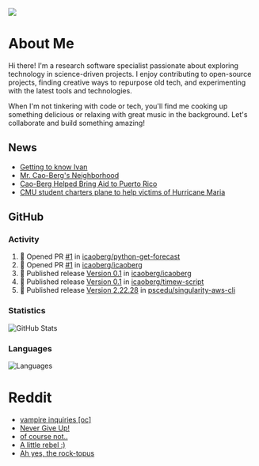 ![](https://komarev.com/ghpvc/?username=icaoberg)

# About Me
Hi there! I'm a research software specialist passionate about exploring technology in science-driven projects. I enjoy contributing to open-source projects, finding creative ways to repurpose old tech, and experimenting with the latest tools and technologies.

When I'm not tinkering with code or tech, you'll find me cooking up something delicious or relaxing with great music in the background. Let's collaborate and build something amazing!

## News
* [Getting to know Ivan](https://www.psc.edu/ivan-inside-psc-spotlight-2/)
* [Mr. Cao-Berg's Neighborhood](https://www.cmu.edu/engage/about-us/news/alumni/profile-cao-berg.html)
* [Cao-Berg Helped Bring Aid to Puerto Rico](https://www.cmu.edu/piper/news/archives/2018/february/ivan-cao-berg.html)
* [CMU student charters plane to help victims of Hurricane Maria](http://thetartan.org/2017/10/30/news/puerto-rico-aid)

## GitHub
### Activity
<!--START_SECTION:activity-->
1. 💪 Opened PR [#1](https://github.com/icaoberg/python-get-forecast/pull/1) in [icaoberg/python-get-forecast](https://github.com/icaoberg/python-get-forecast)
2. 💪 Opened PR [#1](https://github.com/icaoberg/icaoberg/pull/1) in [icaoberg/icaoberg](https://github.com/icaoberg/icaoberg)
3. 🚀 Published release [Version 0.1](https://github.com/icaoberg/icaoberg/releases/tag/v0.1) in [icaoberg/icaoberg](https://github.com/icaoberg/icaoberg)
4. 🚀 Published release [Version 0.1](https://github.com/icaoberg/timew-script/releases/tag/v0.1) in [icaoberg/timew-script](https://github.com/icaoberg/timew-script)
5. 🚀 Published release [Version 2.22.28](https://github.com/pscedu/singularity-aws-cli/releases/tag/v2.22.28) in [pscedu/singularity-aws-cli](https://github.com/pscedu/singularity-aws-cli)
<!--END_SECTION:activity-->

### Statistics
![GitHub Stats](https://github-readme-stats.vercel.app/api?username=icaoberg&count_private=true&show_icons=true)

### Languages
![Languages](https://github-readme-stats.vercel.app/api/top-langs/?username=icaoberg&show_icons=true&langs_count=10&hide=HTML,C,CSS,M)

# Reddit
<!-- BLOG-POST-LIST:START -->
- [vampire inquiries [oc]](https://www.reddit.com/r/u_icaoberg/comments/1705gy9/vampire_inquiries_oc/)
- [Never Give Up!](https://www.reddit.com/r/u_icaoberg/comments/13mcab5/never_give_up/)
- [of course not..](https://www.reddit.com/r/u_icaoberg/comments/13mc9h5/of_course_not/)
- [A little rebel :&rpar;](https://www.reddit.com/r/u_icaoberg/comments/13mc6yc/a_little_rebel/)
- [Ah yes, the rock-topus](https://www.reddit.com/r/u_icaoberg/comments/13mc4xk/ah_yes_the_rocktopus/)
<!-- BLOG-POST-LIST:END -->

